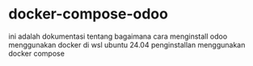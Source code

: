 # docker-compose-odoo
ini adalah dokumentasi tentang bagaimana cara menginstall odoo menggunakan docker di wsl ubuntu 24.04
penginstallan menggunakan docker compose 
